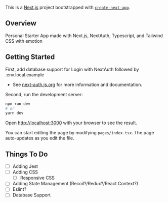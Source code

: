 This is a [Next.js](https://nextjs.org/) project bootstrapped with [`create-next-app`](https://github.com/vercel/next.js/tree/canary/packages/create-next-app).

## Overview

Personal Starter App made with Next.js, NextAuth, Typescript, and Tailwind CSS with emotion

## Getting Started

First, add database support for Login with NextAuth followed by .env.local.example

- See [next-auth.js.org](https://next-auth.js.org) for more information and documentation.

Second, run the development server:

```bash
npm run dev
# or
yarn dev
```

Open [http://localhost:3000](http://localhost:3000) with your browser to see the result.

You can start editing the page by modifying `pages/index.tsx`. The page auto-updates as you edit the file.

## Things To Do
- [ ] Adding Jest
- [ ] Adding CSS
  - [ ] Responsive CSS
- [ ] Adding State Management (Recoil?/Redux?/React Context?)
- [ ] Eslint?  
- [ ] Database Support 